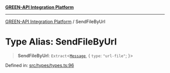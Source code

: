 [**GREEN-API Integration Platform**](../README.md)

***

[GREEN-API Integration Platform](../globals.md) / SendFileByUrl

# Type Alias: SendFileByUrl

> **SendFileByUrl**: `Extract`\<[`Message`](Message.md), \{ `type`: `"url-file"`; \}\>

Defined in: [src/types/types.ts:96](https://github.com/green-api/greenapi-integration/blob/20ab1c18eae4ff2cd48cede03d005dd7127abc0b/src/types/types.ts#L96)
